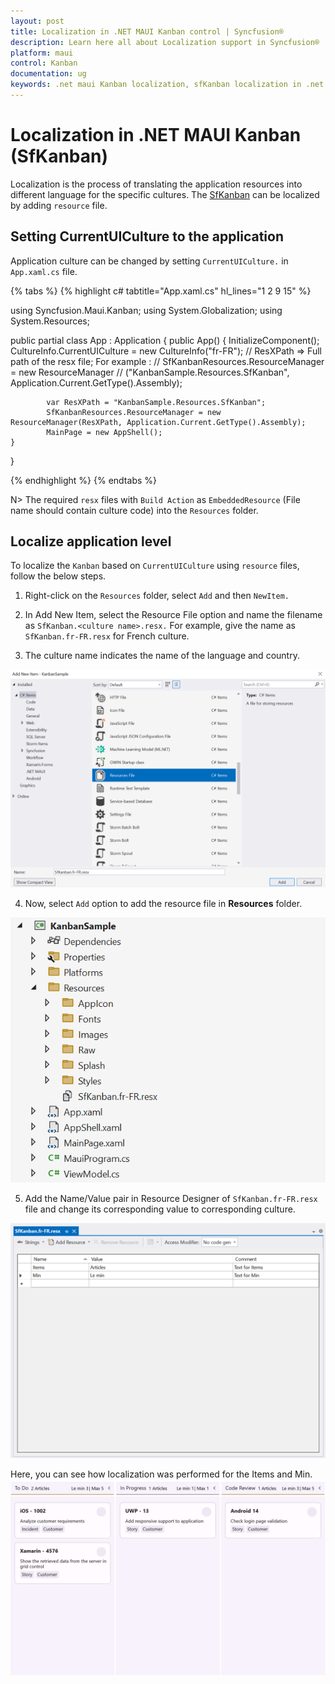```yaml
---
layout: post
title: Localization in .NET MAUI Kanban control | Syncfusion®
description: Learn here all about Localization support in Syncfusion® .NET MAUI Kanban (SfKanban) control and more.
platform: maui
control: Kanban
documentation: ug
keywords: .net maui Kanban localization, sfKanban localization in .net maui, .net maui Kanban localization support, .net maui Kanban language settings, maui Kanban language support.
---
```


# Localization in .NET MAUI Kanban (SfKanban)

Localization is the process of translating the application resources into different language for the specific cultures. The [SfKanban](https://help.syncfusion.com/cr/maui/Syncfusion.Maui.Kanban.SfKanban.html) can be localized by adding `resource` file. 

## Setting CurrentUICulture to the application

Application culture can be changed by setting `CurrentUICulture.` in `App.xaml.cs` file.

{% tabs %}
{% highlight c# tabtitle="App.xaml.cs" hl_lines="1 2 9 15" %}

using Syncfusion.Maui.Kanban;
using System.Globalization;
using System.Resources;

public partial class App : Application
{
	public App()
	{
            InitializeComponent();
            CultureInfo.CurrentUICulture = new CultureInfo("fr-FR");
            // ResXPath => Full path of the resx file; For example : 
            // SfKanbanResources.ResourceManager = new ResourceManager
            // ("KanbanSample.Resources.SfKanban", Application.Current.GetType().Assembly);

            var ResXPath = "KanbanSample.Resources.SfKanban";
            SfKanbanResources.ResourceManager = new ResourceManager(ResXPath, Application.Current.GetType().Assembly);
            MainPage = new AppShell();
	}
}


{% endhighlight %}
{% endtabs %}

N> The required `resx` files with `Build Action` as `EmbeddedResource` (File name should contain culture code) into the `Resources` folder.

## Localize application level

To localize the `Kanban` based on `CurrentUICulture` using `resource` files, follow the below steps.

   1. Right-click on the `Resources` folder, select `Add` and then `NewItem.`

   2. In Add New Item, select the Resource File option and name the filename as `SfKanban.<culture name>.resx.` For example, give the name as `SfKanban.fr-FR.resx` for French culture.

   3. The culture name indicates the name of the language and country.

   ![shows-the-name-of-resource-file-to-be-added-for-maui-Kanban](Localization_images/name_of_resource_file.png)

   4. Now, select `Add` option to add the resource file in **Resources** folder.

   ![shows-the-added-resource-file-for-french-language-in-maui-Kanban](Localization_images/shows-the-added-resource-file-for-french-language-in-maui-kanban.png)

   5. Add the Name/Value pair in Resource Designer of `SfKanban.fr-FR.resx` file and change its corresponding value to corresponding culture.

   ![shows-the-added-resource-file-name-value-pair-in-the-resource-designer-in-maui-kanban](Localization_images/shows-the-added-resource-file-name-value-pair-in-the-resource-designer-in-maui-Kanban.png)

Here, you can see how localization was performed for the Items and Min.
   ![example-for-localization](Localization_images/example_for_localization.png)
